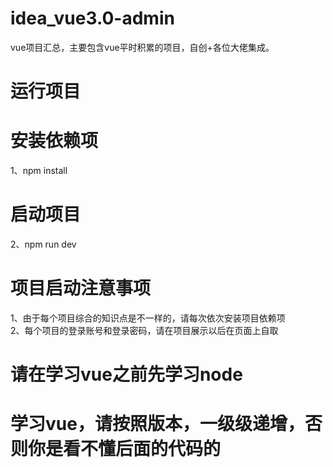 # idea_vue3.0-admin
vue项目汇总，主要包含vue平时积累的项目，自创+各位大佬集成。
# 运行项目
# 安装依赖项
1、npm install
# 启动项目
2、npm run dev
# 项目启动注意事项
1、由于每个项目综合的知识点是不一样的，请每次依次安装项目依赖项<br/>
2、每个项目的登录账号和登录密码，请在项目展示以后在页面上自取
# 请在学习vue之前先学习node
# 学习vue，请按照版本，一级级递增，否则你是看不懂后面的代码的

